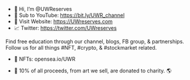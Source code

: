 - 👋 Hi, I’m @UWReserves
- 👀 Sub to YouTube: https://bit.ly/UWR_channel
- 🍯 Visit Website: https://UWreserves.com
- 📈 Twitter: https://twitter.com/UWreserves

Find free education through our channel, blogs, FB group, & partnerships. Follow us for all things #NFT, #crypto, & #stockmarket related. 

- 👾 NFTs: opensea.io/UWR

- 🐝 10% of all proceeds, from art we sell, are donated to charity. 🌎


